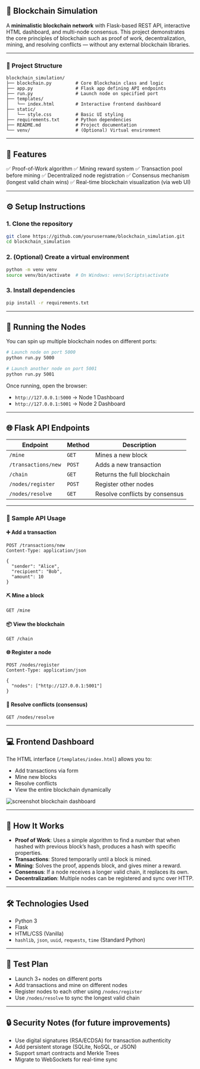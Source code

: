 ## 🧱 Blockchain Simulation

A **minimalistic blockchain network** with Flask-based REST API, interactive HTML dashboard, and multi-node consensus. This project demonstrates the core principles of blockchain such as proof of work, decentralization, mining, and resolving conflicts — without any external blockchain libraries.

---

### 📁 Project Structure

```
blockchain_simulation/
├── blockchain.py         # Core Blockchain class and logic
├── app.py                # Flask app defining API endpoints
├── run.py                # Launch node on specified port
├── templates/
│   └── index.html        # Interactive frontend dashboard
├── static/
│   └── style.css         # Basic UI styling
├── requirements.txt      # Python dependencies
├── README.md             # Project documentation
└── venv/                 # (Optional) Virtual environment
```

---

## 🚀 Features

✅ Proof-of-Work algorithm
✅ Mining reward system
✅ Transaction pool before mining
✅ Decentralized node registration
✅ Consensus mechanism (longest valid chain wins)
✅ Real-time blockchain visualization (via web UI)

---

## ⚙️ Setup Instructions

### 1. Clone the repository

```bash
git clone https://github.com/yourusername/blockchain_simulation.git
cd blockchain_simulation
```

### 2. (Optional) Create a virtual environment

```bash
python -m venv venv
source venv/bin/activate  # On Windows: venv\Scripts\activate
```

### 3. Install dependencies

```bash
pip install -r requirements.txt
```

---

## 🔌 Running the Nodes

You can spin up multiple blockchain nodes on different ports:

```bash
# Launch node on port 5000
python run.py 5000

# Launch another node on port 5001
python run.py 5001
```

Once running, open the browser:

* `http://127.0.0.1:5000` → Node 1 Dashboard
* `http://127.0.0.1:5001` → Node 2 Dashboard

---

## 🌐 Flask API Endpoints

| Endpoint            | Method | Description                    |
| ------------------- | ------ | ------------------------------ |
| `/mine`             | `GET`  | Mines a new block              |
| `/transactions/new` | `POST` | Adds a new transaction         |
| `/chain`            | `GET`  | Returns the full blockchain    |
| `/nodes/register`   | `POST` | Register other nodes           |
| `/nodes/resolve`    | `GET`  | Resolve conflicts by consensus |

---

### 🧪 Sample API Usage

#### ➕ Add a transaction

```http
POST /transactions/new
Content-Type: application/json

{
  "sender": "Alice",
  "recipient": "Bob",
  "amount": 10
}
```

#### ⛏️ Mine a block

```http
GET /mine
```

#### 📦 View the blockchain

```http
GET /chain
```

#### 🌐 Register a node

```http
POST /nodes/register
Content-Type: application/json

{
  "nodes": ["http://127.0.0.1:5001"]
}
```

#### 🔁 Resolve conflicts (consensus)

```http
GET /nodes/resolve
```

---

## 💻 Frontend Dashboard

The HTML interface (`/templates/index.html`) allows you to:

* Add transactions via form
* Mine new blocks
* Resolve conflicts
* View the entire blockchain dynamically

![screenshot blockchain dashboard](https://via.placeholder.com/800x400?text=Blockchain+Dashboard+Preview)

---

## 🧠 How It Works

* **Proof of Work**: Uses a simple algorithm to find a number that when hashed with previous block’s hash, produces a hash with specific properties.
* **Transactions**: Stored temporarily until a block is mined.
* **Mining**: Solves the proof, appends block, and gives miner a reward.
* **Consensus**: If a node receives a longer valid chain, it replaces its own.
* **Decentralization**: Multiple nodes can be registered and sync over HTTP.

---

## 🛠️ Technologies Used

* Python 3
* Flask
* HTML/CSS (Vanilla)
* `hashlib`, `json`, `uuid`, `requests`, `time` (Standard Python)

---

## 🧪 Test Plan

* Launch 3+ nodes on different ports
* Add transactions and mine on different nodes
* Register nodes to each other using `/nodes/register`
* Use `/nodes/resolve` to sync the longest valid chain

---

## 🔒 Security Notes (for future improvements)

* Use digital signatures (RSA/ECDSA) for transaction authenticity
* Add persistent storage (SQLite, NoSQL, or JSON)
* Support smart contracts and Merkle Trees
* Migrate to WebSockets for real-time sync

